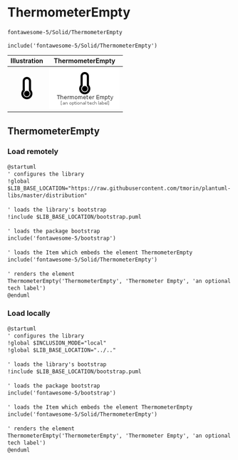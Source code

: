 # ThermometerEmpty


```text
fontawesome-5/Solid/ThermometerEmpty
```

```text
include('fontawesome-5/Solid/ThermometerEmpty')
```



| Illustration | ThermometerEmpty |
| :---: | :---: |
| ![illustration for Illustration](../../fontawesome-5/Solid/ThermometerEmpty.png) | ![illustration for ThermometerEmpty](../../fontawesome-5/Solid/ThermometerEmpty.Local.png) |




## ThermometerEmpty

### Load remotely
```plantuml
@startuml
' configures the library
!global $LIB_BASE_LOCATION="https://raw.githubusercontent.com/tmorin/plantuml-libs/master/distribution"

' loads the library's bootstrap
!include $LIB_BASE_LOCATION/bootstrap.puml

' loads the package bootstrap
include('fontawesome-5/bootstrap')

' loads the Item which embeds the element ThermometerEmpty
include('fontawesome-5/Solid/ThermometerEmpty')

' renders the element
ThermometerEmpty('ThermometerEmpty', 'Thermometer Empty', 'an optional tech label')
@enduml
```

### Load locally
```plantuml
@startuml
' configures the library
!global $INCLUSION_MODE="local"
!global $LIB_BASE_LOCATION="../.."

' loads the library's bootstrap
!include $LIB_BASE_LOCATION/bootstrap.puml

' loads the package bootstrap
include('fontawesome-5/bootstrap')

' loads the Item which embeds the element ThermometerEmpty
include('fontawesome-5/Solid/ThermometerEmpty')

' renders the element
ThermometerEmpty('ThermometerEmpty', 'Thermometer Empty', 'an optional tech label')
@enduml
```

